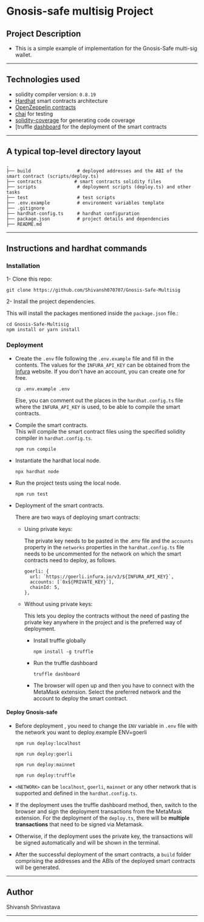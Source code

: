 # Gnosis-safe multisig Project

## Project Description

- This is a simple example of implementation for the Gnosis-Safe multi-sig wallet.

---

## Technologies used

- solidity compiler version: `0.8.19`
- [Hardhat](https://hardhat.org/) smart contracts architecture
- [OpenZeppelin contracts](https://openzeppelin.com/)
- [chai](https://www.chaijs.com/) for testing
- [solidity-coverage](https://github.com/sc-forks/solidity-coverage) for generating code coverage
- [truffle [dashboard](https://trufflesuite.com/docs/truffle/how-to/use-the-truffle-dashboard/) for the deployment of the smart contracts

---

## A typical top-level directory layout

```shell
.
├── build                 # deployed addresses and the ABI of the smart contract (scripts/deploy.ts)
├── contracts            # smart contracts solidity files
├── scripts               # deployment scripts (deploy.ts) and other tasks
├── test                  # test scripts
├── .env.example          # environment variables template
├── .gitignore
├── hardhat-config.ts     # hardhat configuration
├── package.json          # project details and dependencies
├── README.md

```

---

## Instructions and hardhat commands

### Installation

1- Clone this repo:

```shell
git clone https://github.com/Shivansh070707/Gnosis-Safe-Multisig
```

2- Install the project dependencies.

This will install the packages mentioned inside the `package.json` file.:

```shell
cd Gnosis-Safe-Multisig
npm install or yarn install
```

### Deployment

- Create the `.env` file following the `.env.example` file and fill in the contents. The values for the `INFURA_API_KEY` can be obtained from the [Infura](https://app.infura.io/) website. If you don't have an account, you can create one for free.

  ```shell
  cp .env.example .env
  ```

  Else, you can comment out the places in the `hardhat.config.ts` file where the `INFURA_API_KEY` is used, to be able to compile the smart contracts.

- Compile the smart contracts. \
  This will compile the smart contract files using the specified solidity compiler in `hardhat.config.ts`.

  ```shell
  npm run compile
  ```

- Instantiate the hardhat local node.

  ```shell
  npx hardhat node
  ```

- Run the project tests using the local node.

  ```shell
  npm run test
  ```

- Deployment of the smart contracts.

  There are two ways of deploying smart contracts:

  - Using private keys:

    The private key needs to be pasted in the .env file and the `accounts` property in the `networks` properties in the `hardhat.config.ts` file needs to be uncommented for the network on which the smart contracts need to deploy, as follows.

    ```shell
    goerli: {
      url: `https://goerli.infura.io/v3/${INFURA_API_KEY}`,
      accounts: [`0x${PRIVATE_KEY}`],
      chainId: 5,
    },
    ```

  - Without using private keys:

    This lets you deploy the contracts without the need of pasting the private key anywhere in the project and is the preferred way of deployment.

    - Install truffle globally

      ```shell
      npm install -g truffle
      ```

    - Run the truffle dashboard

      ```shell
      truffle dashboard
      ```

    - The browser will open up and then you have to connect with the MetaMask extension. Select the preferred network and the account to deploy the smart contract.

#### Deploy Gnosis-safe

- Before deployment , you need to change the `ENV` variable in `.env` file with the network you want to deploy.example ENV=goerli

  ```shell
  npm run deploy:localhost
  ```

  ```shell
  npm run deploy:goerli
  ```

  ```shell
  npm run deploy:mainnet
  ```

  ```shell
  npm run deploy:truffle
  ```

- `<NETWORK>` can be `localhost`, `goerli`, `mainnet` or any other network that is supported and defined in the `hardhat.config.ts`.

- If the deployment uses the truffle dashboard method, then, switch to the browser and sign the deployment transactions from the MetaMask extension. For the deployment of the `deploy.ts`, there will be **multiple transactions** that need to be signed via Metamask.

- Otherwise, if the deployment uses the private key, the transactions will be signed automatically and will be shown in the terminal.

- After the successful deployment of the smart contracts, a `build` folder comprising the addresses and the ABIs of the deployed smart contracts will be generated.

---

## Author

Shivansh Shrivastava

---

